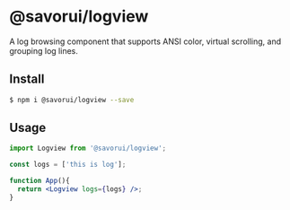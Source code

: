 # @savorui/logview

A log browsing component that supports ANSI color, virtual scrolling, and grouping log lines.

## Install

```bash
$ npm i @savorui/logview --save
```

## Usage

```jsx
import Logview from '@savorui/logview';

const logs = ['this is log'];

function App(){
  return <Logview logs={logs} />;
}
```

